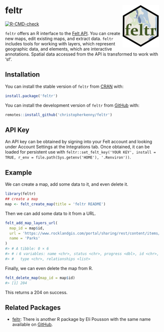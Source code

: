 
<!-- README.md is generated from README.Rmd. Please edit that file -->

# feltr <img src="man/figures/logo.png" align="right" height="138" />

<!-- badges: start -->

[![R-CMD-check](https://github.com/christopherkenny/feltr/actions/workflows/R-CMD-check.yaml/badge.svg)](https://github.com/christopherkenny/feltr/actions/workflows/R-CMD-check.yaml)
<!-- badges: end -->

`feltr` offers an R interface to the [Felt
API](https://feltmaps.notion.site/Felt-Public-API-reference-c01e0e6b0d954a678c608131b894e8e1).
You can create new maps, edit existing maps, and extract data. `feltr`
includes tools for working with layers, which represent geographic data,
and elements, which are interactive annotations. Spatial data accessed
from the API is transformed to work with ‘sf’.

## Installation

You can install the stable version of `feltr` from
[CRAN](https://cran.r-project.org/package=feltr) with:

``` r
install.package('feltr')
```

You can install the development version of `feltr` from
[GitHub](https://github.com/christopherkenny/feltr) with:

``` r
remotes::install_github('christopherkenny/feltr')
```

## API Key

An API key can be obtained by signing into your Felt account and looking
under Account Settings at the Integrations tab. Once obtained, it can be
loaded for persistent use with
`feltr::set_felt_key('YOUR KEY', install = TRUE, r_env = file.path(Sys.getenv('HOME'), '.Renviron'))`.

## Example

We can create a map, add some data to it, and even delete it.

``` r
library(feltr)
## create a map
map <- felt_create_map(title = 'feltr README')
```

Then we can add some data to it from a URL.

``` r
felt_add_map_layers_url(
  map_id = map$id, 
  url = 'https://www.rocklandgis.com/portal/sharing/rest/content/items/73fc78cb0fb04580b4788937fe5ee697/data',
  name = 'Parks'
)
#> # A tibble: 0 × 6
#> # ℹ 6 variables: name <chr>, status <chr>, progress <dbl>, id <chr>,
#> #   type <chr>, relationships <list>
```

Finally, we can even delete the map from R.

``` r
felt_delete_map(map_id = map$id)
#> [1] 204
```

This returns a 204 on success.

## Related Packages

- [feltr](https://elipousson.github.io/feltr/): There is another R
  package by Eli Pousson with the same name available on
  [GitHub](https://github.com/elipousson/feltr).
